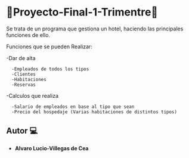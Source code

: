# 🏨Proyecto-Final-1-Trimentre🏨

Se trata de un programa que gestiona un hotel, haciendo las principales funciones de ello.

Funciones que se pueden Realizar:

  -Dar de alta
  
      -Empleados de todos los tipos
      -Clientes
      -Habitaciones
      -Reservas
      
  -Calculos que realiza
  
      -Salario de empleados en base al tipo que sean
      -Precio del hospedaje (Varias habitaciones de distintos tipos)
      
## Autor 💻

* **Alvaro Lucio-Villegas de Cea**
